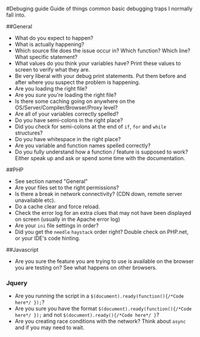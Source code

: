 #Debuging guide
Guide of things common basic debugging traps I normally fall into.


##General

* What do you expect to happen?
* What is actually happening?
* Which source file does the issue occur in? Which function? Which line? What specific statement?
* What values do you think your variables have? Print these values to screen to verify what they are.
* Be very liberal with your debug print statements. Put them before and after where you suspect the problem is happening.
* Are you loading the right file?
* Are you *sure* you're loading the right file?
* Is there some caching going on anywhere on the OS/Server/Compiler/Browser/Proxy level?
* Are all of your variables correctly spelled?
* Do you have semi-colons in the right place?
* Did you check for semi-colons at the end of `if`, `for` and `while` structures?
* Do you have whitespace in the right place?
* Are you variable and function names spelled correctly?
* Do you fully understand how a function / feature is supposed to work? Either speak up and ask or spend some time with the documentation.

##PHP

* See section named "General"
* Are your files set to the right permissions?
* Is there a break in network connectivity? (CDN down, remote server unavailable etc).
* Do a cache clear and force reload.
* Check the error log for an extra clues that may not have been displayed on screen (usually in the Apache error log)
* Are your `ini` file settings in order?
* Did you get the `needle` `haystack` order right? Double check on PHP.net, or your IDE's code hinting.


##Javascript

* Are you sure the feature you are trying to use is available on the browser you are testing on? See what happens on other browsers.

### Jquery

* Are you running the script in a `$(document).ready(function(){/*Code here*/ });`?
* Are you sure you have the format `$(document).ready(function(){/*Code here*/ });` and not `$(document).ready(){/*Code here*/ }`?
* Are you creating race conditions with the network? Think about `async` and if you may need to wait.
